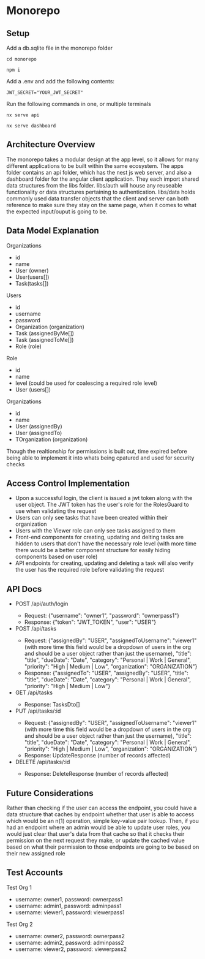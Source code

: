 # Monorepo

## Setup

Add a db.sqlite file in the monorepo folder
```
cd monorepo

npm i
```

Add a .env and add the following contents: 
```
JWT_SECRET="YOUR_JWT_SECRET"
```


Run the following commands in one, or multiple terminals
```
nx serve api

nx serve dashboard
```

## Architecture Overview

The monorepo takes a modular design at the app level, so it allows for many different applications to be built within the same ecosystem. The apps folder contains an api folder, which has the nest js web server, and also a dashboard folder for the angular client application. They each import shared data structures from the libs folder.
libs/auth will house any reuseable functionality or data structures pertaining to authentication. libs/data holds commonly used data transfer objects that the client and server can both reference to make sure they stay on the same page, when it comes to what the expected input/ouput is going to be.

## Data Model Explanation
Organizations 
<ul>
    <li>id</li>
    <li>name</li>
    <li>User (owner)</li>
    <li>User(users[])</li>
    <li>Task(tasks[])</li>
</ul>
Users 
<ul>
    <li>id</li>
    <li>username</li>
    <li>password</li>
    <li>Organization (organization)</li>
    <li>Task (assignedByMe[])</li>
    <li>Task (assignedToMe[])</li>
    <li>Role (role)</li>
</ul>
Role 
<ul>
    <li>id</li>
    <li>name</li>
    <li>level (could be used for coalescing a required role level)</li>
    <li>User (users[])</li>
  
</ul>

Organizations 
<ul>
    <li>id</li>
    <li>name</li>
    <li>User (assignedBy)</li>
    <li>User (assignedTo)</li>
    <li>TOrganization (organization)</li>
</ul>

Though the realtionship for permissions is built out, time expired before being able to implement it into whats being cpatured and used for security checks

## Access Control Implementation

<ul>
    <li>Upon a successful login, the client is issued a jwt token along with the user object. The JWT token has the user's role for the RolesGuard to use when validating the request</li>
    <li>Users can only see tasks that have been created within their organization</li>
    <li>Users with the Viewer role can only see tasks assigned to them</li>
    <li>Front-end components for creating, updating and delting tasks are hidden to users that don't have the necessary role level (with more time there would be a better component structure for easily hiding components based on user role)</li>
    <li>API endpoints for creating, updating and deleting a task will also verify the user has the required role before validating the request</li>
</ul>


## API Docs

<ul>
    <li>POST /api/auth/login</li>
    <ul>
        <li>
            Request: {"username": "owner1", "password": "ownerpass1"}
        </li>
        <li>Response: {"token": "JWT_TOKEN", "user": "USER"}</li>
    </ul>
    <li>POST /api/tasks</li>
    <ul>
        <li>
            Request: {"assignedBy": "USER", "assignedToUsername": "viewer1" (with more time this field would be a dropdown of users in the org and should be a user object rather than just the username), "title": "title", "dueDate": "Date", "category": "Personal | Work | General", "priority": "High | Medium | Low", "organization": "ORGANIZATION"}
        </li>
        <li>Response: {"assignedTo": "USER", "assignedBy": "USER", "title": "title", "dueDate": "Date", "category": "Personal | Work | General", "priority": "High | Medium | Low"}</li>
    </ul>
    <li>GET /api/tasks</li>
    <ul>
        <li>Response: TasksDto[]</li>
    </ul>
    <li>PUT /api/tasks/:id</li>
    <ul>
         <li>
            Request: {"assignedBy": "USER", "assignedToUsername": "viewer1" (with more time this field would be a dropdown of users in the org and should be a user object rather than just the username), "title": "title", "dueDate": "Date", "category": "Personal | Work | General", "priority": "High | Medium | Low", "organization": "ORGANIZATION"}
        </li>
        <li>Response: UpdateResponse (number of records affected)</li>
    </ul>
    <li>DELETE /api/tasks/:id</li>
    <ul>
        <li>Response: DeleteResponse (number of records affected)</li>
    </ul>
</ul>


## Future Considerations
Rather than checking if the user can access the endpoint, you could have a data structure that caches by endpoint whether that user is able to access which would be an n(1) operation, simple key-value pair lookup. Then, if you had an endpoint where an admin would be able to update user roles, you would just clear that user's data from that cache so that it checks their permission on the next request they make, or update the cached value based on what their permission to those endpoints are going to be based on their new assigned role

## Test Accounts

Test Org 1
<ul>
    <li>username: owner1, password: ownerpass1</li>
    <li>username: admin1, password: adminpass1</li>
    <li>username: viewer1, password: viewerpass1</li>
</ul>

Test Org 2
<ul>
    <li>username: owner2, password: ownerpass2</li>
    <li>username: admin2, password: adminpass2</li>
    <li>username: viewer2, password: viewerpass2</li>
</ul>